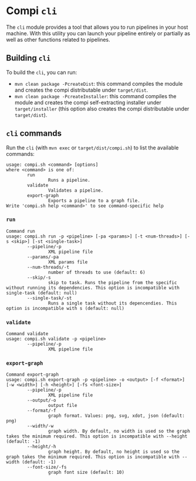 # Compi `cli`
The `cli` module provides a tool that allows you to run pipelines in your host machine. With this utility you can launch your pipeline entirely or partially as well as other functions related to pipelines.

## Building `cli`
To build the `cli`, you can run:
- `mvn clean package -PcreateDist`: this command compiles the module and creates the compi distributable under `target/dist`.
- `mvn clean package -PcreateInstaller`: this command compiles the module and creates the compi self-extracting installer under `target/installer` (this option also creates the compi distributable under `target/dist`).

## `cli` commands
Run the `cli` (with `mvn exec` or `target/dist/compi.sh`) to list the available commands:

```
usage: compi.sh <command> [options]
where <command> is one of:
        run
                Runs a pipeline.
        validate
                Validates a pipeline.
        export-graph
                Exports a pipeline to a graph file.
Write 'compi.sh help <command>' to see command-specific help
```

### `run`
```
Command run
usage: compi.sh run -p <pipeline> [-pa <params>] [-t <num-threads>] [-s <skip>] [-st <single-task>]
        --pipeline/-p
                XML pipeline file
        --params/-pa
                XML params file
        --num-threads/-t
                number of threads to use (default: 6)
        --skip/-s
                skip to task. Runs the pipeline from the specific without running its dependencies. This option is incompatible with single-task (default: null)
        --single-task/-st
                Runs a single task without its depencendies. This option is incompatible with s (default: null)
```

### `validate`

```
Command validate
usage: compi.sh validate -p <pipeline>
        --pipeline/-p
                XML pipeline file
```

### `export-graph`
```
Command export-graph
usage: compi.sh export-graph -p <pipeline> -o <output> [-f <format>] [-w <width>] [-h <height>] [-fs <font-size>]
        --pipeline/-p
                XML pipeline file
        --output/-o
                output file
        --format/-f
                graph format. Values: png, svg, xdot, json (default: png)
        --width/-w
                graph width. By default, no width is used so the graph takes the minimum required. This option is incompatible with --height (default: -1)
        --height/-h
                graph height. By default, no height is used so the graph takes the minimum required. This option is incompatible with --width (default: -1)
        --font-size/-fs
                graph font size (default: 10)               
```
